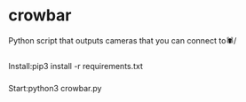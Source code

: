 # crowbar
Python script that outputs cameras that you can connect to🕷/

###
Install:pip3 install -r requirements.txt
###
Start:python3 crowbar.py
